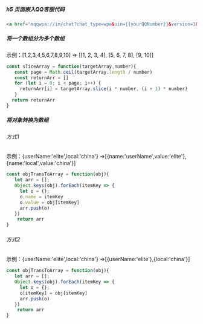 ##### h5 页面嵌入QQ客服代码  
```html
<a href="mqqwpa://im/chat?chat_type=wpa&uin={{yourQQNumber}}&version=1&src_type=web&web_src=oicqzone.com"></a>
```

##### 将一个数组分为多个数组  
示例：[1,2,3,4,5,6,7,8,9,10] => [[1, 2, 3, 4], [5, 6, 7, 8], [9, 10]]

```js
const sliceArray = function(targetArray,number){
   const page = Math.ceil(targetArray.length / number)
   const returnArr = []
   for (let i = 0; i < page; i++) {
     returnArr[i] = targetArray.slice(i * number, (i + 1) * number)
   }
  return returnArr
}
```
##### 将对象转换为数组
###### 方式1
示例：{userName:'elite',local:'china'} =>[{name:'userName',value:'elite'},{name:'local',value:'china'}]
```js
const objTransToArray = function(obj){
   let arr = [];
   Object.keys(obj).forEach(itemKey => {
     let o = {};
     o.name = itemKey
     o.value = obj[itemKey]
     arr.push(o)
   })
    return arr
}
```
###### 方式2
示例：{userName:'elite',local:'china'} =>[{userName:'elite'},{local:'china'}]
```js
const objTransToArray = function(obj){
   let arr = [];
   Object.keys(obj).forEach(itemKey => {
     let o = {};
     o[itemKey] = obj[itemKey]
     arr.push(o)
   })
    return arr
}
```









